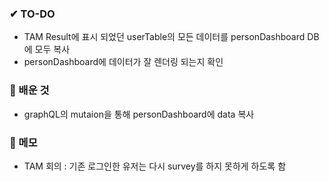 ### ✔ TO-DO
- TAM Result에 표시 되었던 userTable의 모든 데이터를 personDashboard DB에 모두 복사
- personDashboard에 데이터가 잘 렌더링 되는지 확인
  


### 💾 배운 것
- graphQL의 mutaion을 통해 personDashboard에 data 복사

### 📝 메모
- TAM 회의 : 기존 로그인한 유저는 다시 survey를 하지 못하게 하도록 함